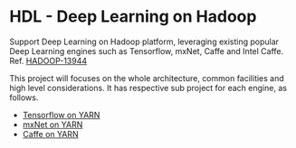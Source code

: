# HDL - Deep Learning on Hadoop
Support Deep Learning on Hadoop platform, leveraging existing popular Deep Learning engines such as Tensorflow, mxNet, Caffe and Intel Caffe. Ref. [HADOOP-13944](https://issues.apache.org/jira/browse/HADOOP-13944)

This project will focuses on the whole architecture, common facilities and high level considerations. It has respective sub project for each engine, as follows.

* [Tensorflow on YARN](https://github.com/Intel-bigdata/TensorFlowOnYARN)
* [mxNet on YARN](https://github.com/Intel-bigdata/mxnetOnYARN)
* [Caffe on YARN](https://github.com/Intel-bigdata/CaffeOnYARN)
